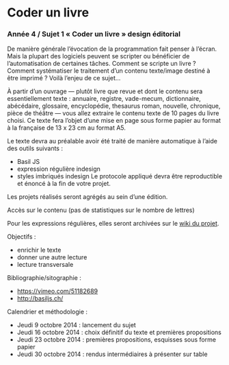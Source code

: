 # Coder un livre #

### Année 4 / Sujet 1 « Coder un livre » design éditorial ###

De manière générale l’évocation de la programmation fait penser à l’écran. Mais la plupart  des logiciels peuvent se scripter ou bénéficier de l’automatisation de certaines tâches. Comment se scripte un livre ? Comment systématiser le traitement d’un contenu texte/image destiné à être imprimé ?
Voilà l’enjeu de ce sujet…

À partir d’un ouvrage — plutôt livre que revue et dont le contenu sera essentiellement texte : annuaire, registre, vade-mecum, dictionnaire, abécédaire, glossaire, encyclopédie, thesaurus roman, nouvelle, chronique, pièce de théâtre — vous allez extraire le contenu texte de 10 pages du livre choisi. Ce texte fera l’objet d’une mise en page sous forme papier au format à la française de 13 x 23 cm au format A5.

Le texte devra au préalable avoir été traité de manière automatique à l’aide des outils suivants :

- Basil JS
- expression régulière indesign
- styles imbriqués indesign
Le protocole appliqué devra être reproductible et énoncé à la fin de votre projet.

Les projets réalisés seront agrégés au sein d’une édition.

Accès sur le contenu (pas de statistiques sur le nombre de lettres)

Pour les expressions régulières, elles seront archivées sur le [wiki du projet](https://github.com/HEAR/BASILJS-coder-un-livre/wiki).

Objectifs :

- enrichir le texte
- donner une autre lecture
- lecture transversale

Bibliographie/sitographie :
- https://vimeo.com/51182689
- http://basiljs.ch/

Calendrier et méthodologie :

- Jeudi 9 octobre 2014 : lancement du sujet 
- Jeudi 16 octobre 2014 : choix définitif du texte et premières propositions
- Jeudi 23 octobre 2014 : premières propositions, esquisses sous forme papier
- Jeudi 30 octobre 2014 : rendus intermédiaires à présenter sur table 
